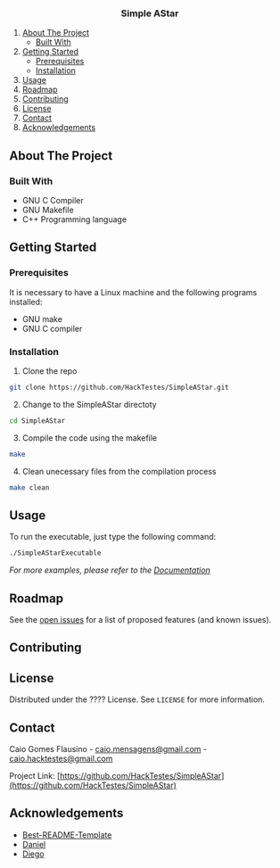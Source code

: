 <!-- Incluir referência ao autor : https://github.com/othneildrew/Best-README-Template

MIT License

Copyright (c) 2018 Othneil Drew

Permission is hereby granted, free of charge, to any person obtaining a copy
of this software and associated documentation files (the "Software"), to deal
in the Software without restriction, including without limitation the rights
to use, copy, modify, merge, publish, distribute, sublicense, and/or sell
copies of the Software, and to permit persons to whom the Software is
furnished to do so, subject to the following conditions:

The above copyright notice and this permission notice shall be included in all
copies or substantial portions of the Software.

THE SOFTWARE IS PROVIDED "AS IS", WITHOUT WARRANTY OF ANY KIND, EXPRESS OR
IMPLIED, INCLUDING BUT NOT LIMITED TO THE WARRANTIES OF MERCHANTABILITY,
FITNESS FOR A PARTICULAR PURPOSE AND NONINFRINGEMENT. IN NO EVENT SHALL THE
AUTHORS OR COPYRIGHT HOLDERS BE LIABLE FOR ANY CLAIM, DAMAGES OR OTHER
LIABILITY, WHETHER IN AN ACTION OF CONTRACT, TORT OR OTHERWISE, ARISING FROM,
OUT OF OR IN CONNECTION WITH THE SOFTWARE OR THE USE OR OTHER DEALINGS IN THE
SOFTWARE.

-->

<h3 align="center">Simple AStar</h3>
<ol>
  <li>
    <a href="#about-the-project">About The Project</a>
    <ul>
      <li><a href="#built-with">Built With</a></li>
    </ul>
  </li>
  <li>
    <a href="#getting-started">Getting Started</a>
    <ul>
      <li><a href="#prerequisites">Prerequisites</a></li>
      <li><a href="#installation">Installation</a></li>
    </ul>
  </li>
  <li><a href="#usage">Usage</a></li>
  <li><a href="#roadmap">Roadmap</a></li>
  <li><a href="#contributing">Contributing</a></li>
  <li><a href="#license">License</a></li>
  <li><a href="#contact">Contact</a></li>
  <li><a href="#acknowledgements">Acknowledgements</a></li>
</ol>

<!-- ABOUT THE PROJECT -->
## About The Project

### Built With
* GNU C Compiler
* GNU Makefile
* C++ Programming language

<!-- GETTING STARTED -->
## Getting Started


### Prerequisites

It is necessary to have a Linux machine and the following programs installed:
* GNU make
* GNU C compiler


### Installation
1. Clone the repo
```sh
git clone https://github.com/HackTestes/SimpleAStar.git
```

2. Change to the SimpleAStar directoty
```sh
cd SimpleAStar
```

3. Compile the code using the makefile
```sh
make
```

4. Clean unecessary files from the compilation process
```sh
make clean
```


<!-- USAGE EXAMPLES -->
## Usage

To run the executable, just type the following command:
```sh
./SimpleAStarExecutable
```

_For more examples, please refer to the [Documentation](https://example.com)_



<!-- ROADMAP -->
## Roadmap

See the [open issues](https://github.com/HackTestes/SimpleAStar/issues) for a list of proposed features (and known issues).



<!-- CONTRIBUTING -->
## Contributing

<!-- LICENSE -->
## License

Distributed under the ???? License. See `LICENSE` for more information.



<!-- CONTACT -->
## Contact

Caio Gomes Flausino - caio.mensagens@gmail.com - caio.hacktestes@gmail.com

Project Link: [https://github.com/HackTestes/SimpleAStar](https://github.com/HackTestes/SimpleAStar)

## Acknowledgements
* [Best-README-Template](https://github.com/othneildrew/Best-README-Template)
* [Daniel](???????)
* [Diego](???????)
